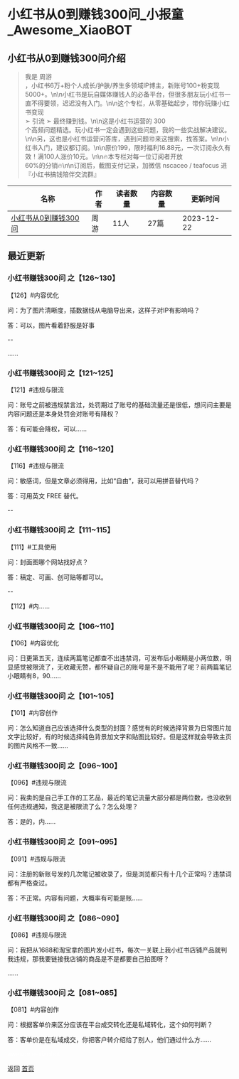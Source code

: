# 小红书从0到赚钱300问_小报童_Awesome_XiaoBOT

## 小红书从0到赚钱300问介绍
> 我是 周游  
，小红书6万+粉个人成长/护肤/养生多领域IP博主，新账号100+粉变现5000+。\n\n小红书是玩自媒体赚钱人的必备平台，但很多朋友玩小红书一直不得要领，迟迟没有入门。\n\n这个专栏，从零基础起步，带你玩赚小红书变现  
➢ 引流 ➢ 最终赚到钱。\n\n这是小红书运营的 300  
个高频问题精选。玩小红书一定会遇到这些问题，我的一些实战解决建议。\n\n另，这也是小红书运营问答库，遇到问题🉑来这搜索，找答案。\n\n小红书入门，建议都订阅。\n\n原价199，限时福利16.88元，一次订阅永久有效！满100人涨价10元。\n\n🔥本专栏对每一位订阅者开放  
60%的分销🔥\n\n订阅后，截图支付记录，加微信 nscaceo / teafocus 进『小红书搞钱陪伴交流群』  
  


|名称|作者|读者数量|内容数量|更新时间|
|---|---|---|---|---|
|[小红书从0到赚钱300问](https://xiaobot.net/p/redanliku?refer=9c3f1c95-a052-465a-9902-f6d75080262a)|周游|11人|27篇|2023-12-22|

## 最近更新
### 小红书赚钱300问 之【126~130】

【126】#内容优化

问：为了图片清晰度，插数据线从电脑导出来，这样子对IP有影响吗？

答：可以，图片看着舒服是好事

\--

......

### 小红书赚钱300问 之【121~125】

【121】#违规与限流

问：账号之前被违规禁言过，处罚期过了账号的基础流量还是很低，想问问主要是内容问题还是本身处罚会对账号有降权？

答：有可能会降权，可以......

### 小红书赚钱300问 之【116~120】

【116】#违规与限流

问：敏感词，但是文章必须得用，比如“自由”，我可以用拼音替代吗？

答：可用英文 FREE 替代。

\--

### 小红书赚钱300问 之【111~115】

【111】#工具使用

问：封面图哪个网站找好点？

答：稿定、可画、创可贴等都可以。

\--

【112】#内......

### 小红书赚钱300问 之【106~110】

【106】#内容优化

问：日更第五天，连续两篇笔记都查不出违禁词，可发布后小眼睛是小两位数，明显感觉被限流了，无收藏无赞，都怀疑自己的账号是不是不能用了呢？前两篇笔记小眼睛有8，90......

### 小红书赚钱300问 之【101~105】

【101】#内容创作

问：怎么知道自己应该选择什么类型的封面？感觉有的时候选择背景为日常图片加文字比较好，有的时候选择纯色背景加文字和贴图比较好。但是这样就会导致主页的图片风格不一致......

### 小红书赚钱300问 之【096~100】

【096】#违规与限流

问：我卖的是自己手工作的工艺品，最近的笔记流量大部分都是两位数，也没收到任何违规通知，我这是被限流了么？怎么处理？

答：是的，内......

### 小红书赚钱300问 之【091~095】

【091】#违规与限流

问：注册的新账号发的几次笔记被收录了，但是浏览都只有十几个正常吗？违禁词都有严格查过。

答：不正常。内容有问题，大概率有可能是账......

### 小红书赚钱300问 之【086~090】

【086】#违规与限流

问：我把从1688和淘宝拿的图片发小红书，每次一关联上我小红书店铺产品就判我违规，那我要链接我店铺的商品是不是都要自己拍图呀？

......

### 小红书赚钱300问 之【081~085】

【081】#内容创作

问：根据客单价来区分应该在平台成交转化还是私域转化，这个如何判断？

答：客单价是在私域成交，你把客户转介绍给了别人，他们通过什么方......


<a href="https://github.com/Reno9527/awesome-xiaobot" style="color: white; text-decoration: none;">awesome-xiaobot</a>

返回 [首页](../README.md)
